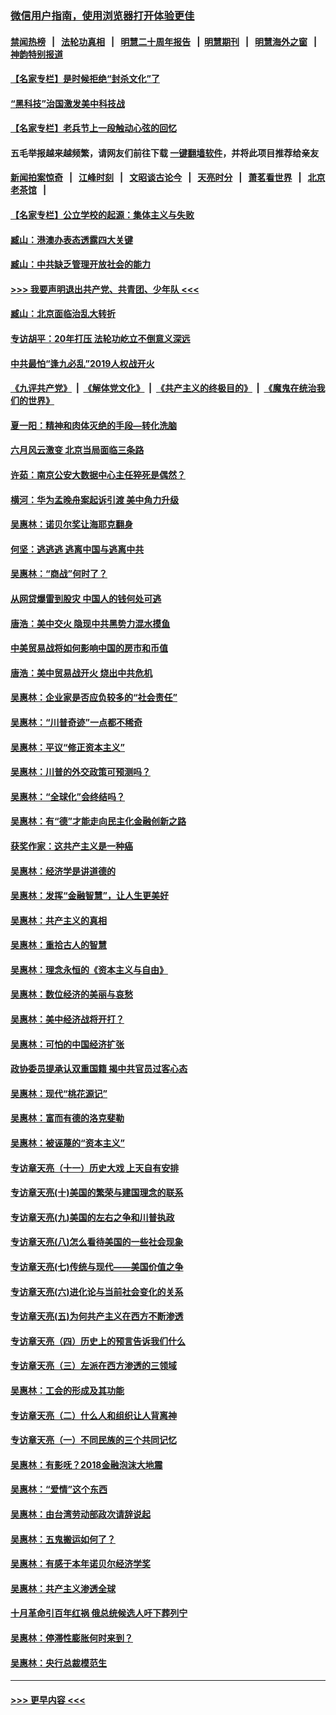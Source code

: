 ### [微信用户指南，使用浏览器打开体验更佳](https://github.com/gfw-breaker/banned-news1/blob/master/indexes/wechat-guide.md?t=0)
#### [禁闻热榜](热点新闻.md?t=0)  &nbsp;&nbsp;|&nbsp;&nbsp; [法轮功真相](https://github.com/gfw-breaker/truth/blob/master/README.md?t=0) &nbsp;&nbsp;|&nbsp;&nbsp; [明慧二十周年报告](https://github.com/gfw-breaker/mh-reports/blob/master/README.md?t=0) &nbsp;&nbsp;|&nbsp;&nbsp;[明慧期刊](https://github.com/gfw-breaker/mh-qikan) &nbsp;&nbsp;|&nbsp;&nbsp; [明慧海外之窗](https://github.com/gfw-breaker/mh-news/blob/master/README.md?t=0) &nbsp;&nbsp;|&nbsp;&nbsp; [神韵特别报道](https://github.com/gfw-breaker/mh-news/blob/master/shenyun.md?t=0)
#### [【名家专栏】是时候拒绝“封杀文化”了](../pages/nsc423/n11814093.md?t=02121444) 
#### [“黑科技”治国激发美中科技战](../pages/nsc423/n11638056.md?t=02121444) 
#### [【名家专栏】老兵节上一段触动心弦的回忆](../pages/nsc423/n11646016.md?t=02121444) 
#### 五毛举报越来越频繁，请网友们前往下载 [一键翻墙软件](https://github.com/gfw-breaker/ssr-accounts)，并将此项目推荐给亲友
#### [新闻拍案惊奇](https://github.com/gfw-breaker/banned-news1/blob/master/pages/link4.md) &nbsp;&nbsp;|&nbsp;&nbsp; [江峰时刻](https://github.com/gfw-breaker/banned-news1/blob/master/pages/link4.md) &nbsp;&nbsp;|&nbsp;&nbsp; [文昭谈古论今](https://github.com/gfw-breaker/banned-news1/blob/master/pages/link4.md) &nbsp;&nbsp;|&nbsp;&nbsp; [天亮时分](https://github.com/gfw-breaker/banned-news1/blob/master/pages/link4.md) &nbsp;&nbsp;|&nbsp;&nbsp; [萧茗看世界](https://github.com/gfw-breaker/banned-news1/blob/master/pages/link4.md) &nbsp;&nbsp;|&nbsp;&nbsp; [北京老茶馆](https://github.com/gfw-breaker/banned-news1/blob/master/pages/link4.md) &nbsp;&nbsp;|&nbsp;&nbsp; 
#### [【名家专栏】公立学校的起源：集体主义与失败](../pages/nsc423/n11601833.md?t=02121444) 
#### [臧山：港澳办表态透露四大关键](../pages/nsc423/n11421628.md?t=02121444) 
#### [臧山：中共缺乏管理开放社会的能力](../pages/nsc423/n11407457.md?t=02121444) 
#### [>>> 我要声明退出共产党、共青团、少年队 <<<](https://github.com/begood0513/goodnews/blob/master/quit/letter.md) 
#### [臧山：北京面临治乱大转折](../pages/nsc423/n11406895.md?t=02121444) 
#### [专访胡平：20年打压 法轮功屹立不倒意义深远](../pages/nsc423/n11398800.md?t=02121444) 
#### [中共最怕“逢九必乱”2019人权战开火](../pages/nsc423/n11385248.md?t=02121444) 
#### [《九评共产党》](https://github.com/begood0513/9ping.md/blob/master/README.md) &nbsp;|&nbsp; [《解体党文化》](../../../../jtdwh.md/blob/master/README.md)  &nbsp;|&nbsp; [《共产主义的终极目的》](../../../../gczydzjmd.md/blob/master/README.md) &nbsp;|&nbsp; [《魔鬼在统治我们的世界》](../../../../mgztzwmdsj.md/blob/master/README.md) 
#### [夏一阳：精神和肉体灭绝的手段—转化洗脑](../pages/nsc423/n11368250.md?t=02121444) 
#### [六月风云激变 北京当局面临三条路](../pages/nsc423/n11313668.md?t=02121444) 
#### [许茹：南京公安大数据中心主任猝死是偶然？](../pages/nsc423/n11064744.md?t=02121444) 
#### [横河：华为孟晚舟案起诉引渡 美中角力升级](../pages/nsc423/n11027230.md?t=02121444) 
#### [吴惠林：诺贝尔奖让海耶克翻身](../pages/nsc423/n10890049.md?t=02121444) 
#### [何坚：逃逃逃 逃离中国与逃离中共](../pages/nsc423/n10592891.md?t=02121444) 
#### [吴惠林：“商战”何时了？](../pages/nsc423/n10573558.md?t=02121444) 
#### [从网贷爆雷到股灾 中国人的钱何处可逃](../pages/nsc423/n10572800.md?t=02121444) 
#### [唐浩：美中交火 隐现中共黑势力混水摸鱼](../pages/nsc423/n10544040.md?t=02121444) 
#### [中美贸易战将如何影响中国的房市和币值](../pages/nsc423/n10543697.md?t=02121444) 
#### [唐浩：美中贸易战开火 烧出中共危机](../pages/nsc423/n10540126.md?t=02121444) 
#### [吴惠林：企业家是否应负较多的“社会责任”](../pages/nsc423/n10535022.md?t=02121444) 
#### [吴惠林：“川普奇迹”一点都不稀奇](../pages/nsc423/n10512808.md?t=02121444) 
#### [吴惠林：平议“修正资本主义”](../pages/nsc423/n10495724.md?t=02121444) 
#### [吴惠林：川普的外交政策可预测吗？](../pages/nsc423/n10462387.md?t=02121444) 
#### [吴惠林：“全球化”会终结吗？](../pages/nsc423/n10452838.md?t=02121444) 
#### [吴惠林：有“德”才能走向民主化金融创新之路](../pages/nsc423/n10432292.md?t=02121444) 
#### [获奖作家：这共产主义是一种癌](../pages/nsc423/n10431541.md?t=02121444) 
#### [吴惠林：经济学是讲道德的](../pages/nsc423/n10398014.md?t=02121444) 
#### [吴惠林：发挥“金融智慧”，让人生更美好](../pages/nsc423/n10375019.md?t=02121444) 
#### [吴惠林：共产主义的真相](../pages/nsc423/n10351394.md?t=02121444) 
#### [吴惠林：重拾古人的智慧](../pages/nsc423/n10337691.md?t=02121444) 
#### [吴惠林：理念永恒的《资本主义与自由》](../pages/nsc423/n10316274.md?t=02121444) 
#### [吴惠林：数位经济的美丽与哀愁](../pages/nsc423/n10292946.md?t=02121444) 
#### [吴惠林：美中经济战将开打？](../pages/nsc423/n10258825.md?t=02121444) 
#### [吴惠林：可怕的中国经济扩张](../pages/nsc423/n10219147.md?t=02121444) 
#### [政协委员提承认双重国籍 揭中共官员过客心态](../pages/nsc423/n10208809.md?t=02121444) 
#### [吴惠林：现代“桃花源记”](../pages/nsc423/n10185234.md?t=02121444) 
#### [吴惠林：富而有德的洛克斐勒](../pages/nsc423/n10142264.md?t=02121444) 
#### [吴惠林：被诬蔑的“资本主义”](../pages/nsc423/n10124816.md?t=02121444) 
#### [专访章天亮（十一）历史大戏 上天自有安排](../pages/nsc423/n10094905.md?t=02121444) 
#### [专访章天亮(十)美国的繁荣与建国理念的联系](../pages/nsc423/n10094899.md?t=02121444) 
#### [专访章天亮(九)美国的左右之争和川普执政](../pages/nsc423/n10094889.md?t=02121444) 
#### [专访章天亮(八)怎么看待美国的一些社会现象](../pages/nsc423/n10094857.md?t=02121444) 
#### [专访章天亮(七)传统与现代——美国价值之争](../pages/nsc423/n10093140.md?t=02121444) 
#### [专访章天亮(六)进化论与当前社会变化的关系](../pages/nsc423/n10092036.md?t=02121444) 
#### [专访章天亮(五)为何共产主义在西方不断渗透](../pages/nsc423/n10083620.md?t=02121444) 
#### [专访章天亮（四）历史上的预言告诉我们什么](../pages/nsc423/n10083606.md?t=02121444) 
#### [专访章天亮（三）左派在西方渗透的三领域](../pages/nsc423/n10081115.md?t=02121444) 
#### [吴惠林：工会的形成及其功能](../pages/nsc423/n10080633.md?t=02121444) 
#### [专访章天亮（二）什么人和组织让人背离神](../pages/nsc423/n10076637.md?t=02121444) 
#### [专访章天亮（一）不同民族的三个共同记忆](../pages/nsc423/n10074188.md?t=02121444) 
#### [吴惠林：有影呒？2018金融泡沫大地震](../pages/nsc423/n10040534.md?t=02121444) 
#### [吴惠林：“爱情”这个东西](../pages/nsc423/n10019423.md?t=02121444) 
#### [吴惠林：由台湾劳动部政次请辞说起](../pages/nsc423/n9979679.md?t=02121444) 
#### [吴惠林：五鬼搬运如何了？](../pages/nsc423/n9925338.md?t=02121444) 
#### [吴惠林：有感于本年诺贝尔经济学奖](../pages/nsc423/n9871883.md?t=02121444) 
#### [吴惠林：共产主义渗透全球](../pages/nsc423/n9812748.md?t=02121444) 
#### [十月革命引百年红祸 俄总统候选人吁下葬列宁](../pages/nsc423/n9810182.md?t=02121444) 
#### [吴惠林：停滞性膨胀何时来到？](../pages/nsc423/n9764136.md?t=02121444) 
#### [吴惠林：央行总裁模范生](../pages/nsc423/n9728134.md?t=02121444) 

----
#### [ >>> 更早内容 <<< ](../indexes/nsc423-earlier.md)
